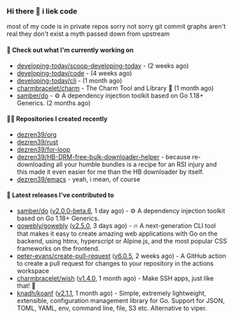 ### Hi there 👋 i liek code
most of my code is in private repos sorry not sorry git commit graphs aren't real they don't exist a myth passed down from upstream

#### 👷 Check out what I'm currently working on

- [developing-today/scoop-developing-today](https://github.com/developing-today/scoop-developing-today) -  (2 weeks ago)
- [developing-today/code](https://github.com/developing-today/code) -  (4 weeks ago)
- [developing-today/cli](https://github.com/developing-today/cli) -  (1 month ago)
- [charmbracelet/charm](https://github.com/charmbracelet/charm) - The Charm Tool and Library 🌟 (1 month ago)
- [samber/do](https://github.com/samber/do) - ⚙️  A dependency injection toolkit based on Go 1.18&#43; Generics. (2 months ago)

#### 👨‍💻 Repositories I created recently

- [dezren39/org](https://github.com/dezren39/org)
- [dezren39/rust](https://github.com/dezren39/rust)
- [dezren39/for-loop](https://github.com/dezren39/for-loop)
- [dezren39/HB-DRM-free-bulk-downloader-helper](https://github.com/dezren39/HB-DRM-free-bulk-downloader-helper) - because re-downloading all your humble bundles is a recipe for an RSI injury and this made it even easier for me than the HB downloader by itself.
- [dezren39/emacs](https://github.com/dezren39/emacs) - yeah, i mean, of course

#### 🚀 Latest releases I've contributed to

- [samber/do](https://github.com/samber/do) ([v2.0.0-beta.6](https://github.com/samber/do/releases/tag/v2.0.0-beta.6), 1 day ago) - ⚙️  A dependency injection toolkit based on Go 1.18&#43; Generics.
- [gowebly/gowebly](https://github.com/gowebly/gowebly) ([v2.5.0](https://github.com/gowebly/gowebly/releases/tag/v2.5.0), 3 days ago) - 🔥 A next-generation CLI tool that makes it easy to create amazing web applications with Go on the backend, using htmx, hyperscript or Alpine.js, and the most popular CSS frameworks on the frontend.
- [peter-evans/create-pull-request](https://github.com/peter-evans/create-pull-request) ([v6.0.5](https://github.com/peter-evans/create-pull-request/releases/tag/v6.0.5), 2 weeks ago) - A GitHub action to create a pull request for changes to your repository in the actions workspace
- [charmbracelet/wish](https://github.com/charmbracelet/wish) ([v1.4.0](https://github.com/charmbracelet/wish/releases/tag/v1.4.0), 1 month ago) - Make SSH apps, just like that! 💫
- [knadh/koanf](https://github.com/knadh/koanf) ([v2.1.1](https://github.com/knadh/koanf/releases/tag/v2.1.1), 1 month ago) - Simple, extremely lightweight, extensible, configuration management library for Go. Support for JSON, TOML, YAML, env, command line, file, S3 etc. Alternative to viper.
